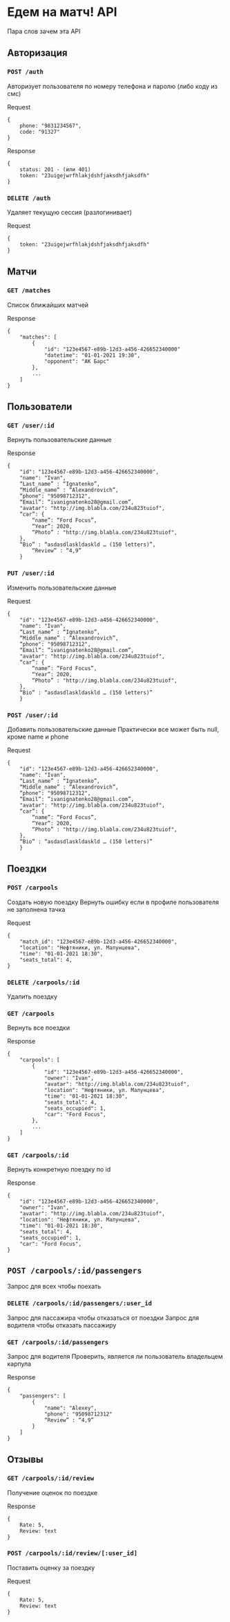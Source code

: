 # Едем на матч! API
 
Пара слов зачем эта API
 
## Авторизация
 
### `POST /auth`
 
Авторизует пользователя по номеру телефона и паролю (либо коду из смс)
 
Request
```
{
    phone: "9831234567",
    code: "91327"
}
```
 
Response
```
{
	status: 201 - (или 401)
    token: "23uigejwrfhlakjdshfjaksdhfjaksdfh"
}
```
 
### `DELETE /auth`
 
Удаляет текущую сессия (разлогинивает)

Request
```
{
	token: "23uigejwrfhlakjdshfjaksdhfjaksdfh"
}
```
 
## Матчи

### `GET /matches`

Список ближайших матчей 

Response
```
{
	"matches": [
		{
			"id": "123e4567-e89b-12d3-a456-426652340000"
			"datetime": "01-01-2021 19:30",
			"opponent": "АК Барс"
		},
		...
	]
}
```

## Пользователи
 
### `GET /user/:id`

Вернуть пользовательские данные

Response
```
{
    "id": "123e4567-e89b-12d3-a456-426652340000",
	"name": "Ivan",
	“Last_name” : “Ignatenko”,
	“Middle_name” : “Alexandrovich”,
	“phone": "95098712312",
	“Email”: ”ivanignatenko28@gmail.com”,
	"avatar": "http://img.blabla.com/234u823tuiof",
	“car”: {
		“name”: “Ford Focus”,
		“Year”: 2020,
		“Photo” : "http://img.blabla.com/234u823tuiof",
    },
    “Bio” : “asdasdlaskldaskld … (150 letters)”,
	    “Review” : “4,9”
    }
```

### `PUT /user/:id`

Изменить пользовательские данные

Request 
```
{
    "id": "123e4567-e89b-12d3-a456-426652340000",
	"name": "Ivan",
	“Last_name” : “Ignatenko”,
	“Middle_name” : “Alexandrovich”,
	“phone": "95098712312",
	“Email”: ”ivanignatenko28@gmail.com”,
	"avatar": "http://img.blabla.com/234u823tuiof",
	“car”: {
		“name”: “Ford Focus”, 
		“Year”: 2020,
		“Photo” : "http://img.blabla.com/234u823tuiof",
    },
    “Bio” : “asdasdlaskldaskld … (150 letters)”
    }
```

### `POST /user/:id`

Добавить пользовательские данные
Практически все может быть null, кроме name и phone

Request 
```
{
    "id": "123e4567-e89b-12d3-a456-426652340000",
	"name": "Ivan",
	“Last_name” : “Ignatenko”,
	“Middle_name” : “Alexandrovich”,
	“phone": "95098712312",
	“Email”: ”ivanignatenko28@gmail.com”,
	"avatar": "http://img.blabla.com/234u823tuiof",
	“car”: {
		“name”: “Ford Focus”, 
		“Year”: 2020,
		“Photo” : "http://img.blabla.com/234u823tuiof",
    },
    “Bio” : “asdasdlaskldaskld … (150 letters)”
    }
```
 
## Поездки

### `POST /carpools`

Создать новую поездку
Вернуть ошибку если в профиле пользователя не заполнена тачка

Request 
```
{
	"match_id": "123e4567-e89b-12d3-a456-426652340000",
	"location": "Нефтяники, ул. Малунцева",
	"time": "01-01-2021 18:30",
	"seats_total": 4,
}
```
 
### `DELETE /carpools/:id`

Удалить поездку

### `GET /carpools`

Вернуть все поездки

Response
```
{
	"carpools": [
		{
			"id": "123e4567-e89b-12d3-a456-426652340000",
			"owner": "Ivan",
			"avatar": "http://img.blabla.com/234u823tuiof",
			"location": "Нефтяники, ул. Малунцева",
			"time": "01-01-2021 18:30",
			"seats_total": 4,
			"seats_occupied": 1,
			"car": "Ford Focus",
		},
		...
	]
}
```

### `GET /carpools/:id`

Вернуть конкретную поездку по id

Response
```
{
	"id": "123e4567-e89b-12d3-a456-426652340000",
	"owner": "Ivan",
	"avatar": "http://img.blabla.com/234u823tuiof",
	"location": "Нефтяники, ул. Малунцева",
	"time": "01-01-2021 18:30",
	"seats_total": 4,
	"seats_occupied": 1,
	"car": "Ford Focus",
}
```

## `POST /carpools/:id/passengers`

Запрос для всех чтобы поехать

### `DELETE /carpools/:id/passengers/:user_id`

Запрос для пассажира чтобы отказаться от поездки
Запрос для водителя чтобы отказать пассажиру

### `GET /carpools/:id/passengers`

Запрос для водителя
Проверить, является ли пользователь владельцем карпула

Response
```
{
	"passengers": [
		{
			"name": "Alexey",
			"phone": "95098712312"
			“Review” : “4,9”
		}
	]
}
```

## Отзывы

### `GET /carpools/:id/review`

Получение оценок по поездке

Response
```
{
	Rate: 5,
	Review: text
}
```

### `POST /carpools/:id/review/[:user_id]`

Поставить оценку за поездку

Request
```
{
	Rate: 5,
	Review: text
}
```